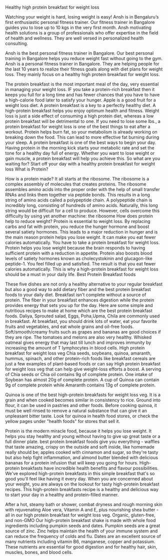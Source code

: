 Healthy high protein breakfast for weight loss

Watching your weight is hard, losing weight is easy! Ansh is in Bengaluru’s first enthusiastic personal fitness trainer. Our fitness trainer in Bangalore guides you to lose up to 10 kgs in the very first month. Ansh motivating health solutions is a group of professionals who offer expertise in the field of health and wellness. They are well versed in personalized health consulting. 
 
Ansh is the best personal fitness trainer in Bangalore. Our best personal training in Bangalore helps you reduce weight fast without going to the gym. Ansh is a personal fitness trainer in Bangalore. They are helping people for the last 10 years to realize their fitness goals along with diet plans for weight loss. They mainly focus on a healthy high protein breakfast for weight loss.
 

The protein breakfast is the most important meal of the day, very essential in managing your weight loss. IF you take a protein-rich breakfast then it keeps you full for a long time and has fewer chances that you have to have a high-calorie food later to satisfy your hunger. Apple is a good fruit for a weight loss diet.
A protein breakfast is a key to a perfectly healthy diet. A high-protein breakfast helps you enjoy optimum health and fitness. Weight loss is just a side effect of consuming a high protein diet, whereas a low protein breakfast will be detrimental to one. If you need to lose some lbs., a protein breakfast for weight loss is one of the best things to eat after a workout. Protein helps burn fat, so your metabolism is already working on breaking down the food. This can lead to more effective fat burning during your sleep.
A protein breakfast is one of the best ways to begin your day. Having protein in the morning kick starts your metabolic rate and set the tone for a healthy day full of energy. Whether you want to lose weight or gain muscle, a protein breakfast will help you achieve this. So what are you waiting for? Start off your day with a healthy protein breakfast for weight loss
What is Protein?
 
How is a protein made? It all starts at the ribosome. The ribosome is a complex assembly of molecules that creates proteins. The ribosome assembles amino acids into the proper order with the help of small transfer RNAs and links them together via peptide bonds. This results in a long string of amino acids called a polypeptide chain. A polypeptide chain is incredibly long, consisting of hundreds of amino acids. Naturally, this long string would be difficult for a cell to produce. However, cells overcome this difficulty by using yet another machine: the ribosome
How does protein help to reduce weight?
Protein is essential to weight loss. By replacing carbs and fat with protein, you reduce the hunger hormone and boost several satiety hormones. This leads to a major reduction in hunger and is the main reason protein helps you lose weight. It can make you eat fewer calories automatically. You have to take a protein breakfast for weight loss.
Protein helps you lose weight because the brain responds to having sufficient protein with a reduction in appetite. Protein also boosts blood levels of satiety hormones known as cholecystokinin and glucagon-like peptide-1. You feel filled up and satisfied. The result is that you eat fewer calories automatically. This is why a high-protein breakfast for weight loss should be a must in your daily life.
Best Protein Breakfast foods
 
These five dishes are not only a healthy alternative to your regular breakfast but also a good way to add dietary fiber and the best protein breakfast foods to your daily diet. Breakfast isn't complete without a source of protein. The fiber in your breakfast enhances digestion while the protein provides energy that sets you up for the day. Here are some simple and nutritious recipes to make at home which are the best protein breakfast foods. Daliya, Sprouted salad, Eggs, Poha,Upma, Chila are commonly used in breakfast.
At breakfast, you should drink lots of water, eat your favorite fruits and vegetables, and eat whole grains and oil-free foods. Soft/smooth/creamy fruits such as grapes and bananas are good choices if they are ripe. The tomatoes and melons are also very healthy. Whisked oatmeal gives energy that may last till lunch and improves immunity by increasing the amount of T lymphocytes in blood cells.
High protein breakfast for weight loss veg
Chia seeds, soybeans, quinoa, amaranth, hummus, spinach, and other protein-rich foods like breakfast cereals are just a few examples of plant-based foods or can say High protein breakfast for weight loss veg that can help give weight-loss efforts a boost. A serving of Chia seeds or Chia oil contains 9g of complete protein. One intake of Soybean has almost 20g of complete protein. A cup of Quinoa can contain 9g of complete protein while Amaranth contains 13g of complete protein.
 

Quinoa is one of the best high-protein breakfasts for weight loss veg. It is a grain and when cooked becomes similar in consistency to rice. Ground into flour, it can be used in pastries and other foods. Before cooking quinoa, it must be well rinsed to remove a natural substance that can give it an unpleasant bitter taste. Look for quinoa in health food stores, or check the yellow pages under "health foods" for stores that sell it.
 
Protein is the modern miracle food, because it helps you lose weight. It helps you stay healthy and young without having to give up great taste or a full dinner plate. best protein breakfast foods give you everything - waffles that taste amazing, crispy on the outside and soft inside, like homemade really should be; apples cooked with cinnamon and sugar, so they're tasty but also help fight inflammation, and almond butter blended with delicious bananas for a protein infusion that will keep you going for hours. High-protein breakfasts have incredible health benefits and flavour possibilities. We've explored high-protein breakfasts in this simple breakfast that's so good you'll feel like having it every day.
When you are concerned about your weight, you are always on the lookout for tasty high-protein breakfast recipes. This high-protein breakfasts recipe is a healthy and delicious way to start your day in a healthy and protein-filled manner.
 
After a hot, steamy bath or shower, combat dryness and rough morning skin with rejuvenating Aloe vera, Vitamin A and E, plus nourishing shea butter - all in our high protein breakfast for weight loss veg.
Organic, gluten-free, and non-GMO Our high-protein breakfast shake is made with whole food ingredients including pumpkin seeds and dates. Pumpkin seeds are a great source of zinc. Zinc helps maintain the health of your immune system and can reduce the frequency of colds and flu.  Dates are an excellent source of many nutrients including vitamin B6, manganese, copper and potassium. These nutrients are essential for good digestion and for healthy hair, skin, muscles, bones, and blood cells.


